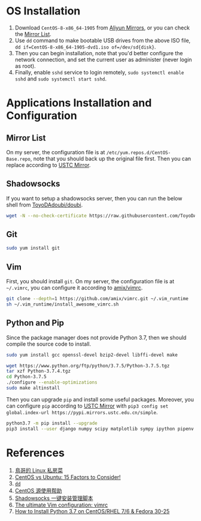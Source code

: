 # OS Installation
1. Download `CentOS-8-x86_64-1905` from [Aliyun Mirrors](http://mirrors.aliyun.com/centos/8.0.1905/isos/x86_64/CentOS-8-x86_64-1905-dvd1.iso), or you can check the [Mirror List](http://isoredirect.centos.org/centos/8/isos/x86_64/CentOS-8-x86_64-1905-dvd1.iso).
2. Use `dd` command to make bootable USB drives from the above ISO file, `dd if=CentOS-8-x86_64-1905-dvd1.iso of=/dev/sd{disk}`.
3. Then you can begin installation, note that you'd better configure the network connection, and set the current user as administer (never login as root).
4. Finally, enable `sshd` service to login remotely, `sudo systemctl enable sshd` and `sudo systemctl start sshd`.



# Applications Installation and Configuration
## Mirror List
On my server, the configuration file is at `/etc/yum.repos.d/CentOS-Base.repo`, note that you should back up the original file first. Then you can replace according to [USTC Mirror](http://mirrors.ustc.edu.cn/help/centos.html).


## Shadowsocks
If you want to setup a shadowsocks server, then you can run the below shell from [ToyoDAdoubi/doubi](https://github.com/ToyoDAdoubi/doubi/#ss_gosh).
```sh
wget -N --no-check-certificate https://raw.githubusercontent.com/ToyoDAdoubi/doubi/master/ss-go.sh && chmod +x ss-go.sh && bash ss-go.sh
```


## Git
```sh
sudo yum install git
```


## Vim
First, you should install `git`. On my server, the configuration file is at `~/.vimrc`, you can configure it according to [amix/vimrc](https://github.com/amix/vimrc).
```sh
git clone --depth=1 https://github.com/amix/vimrc.git ~/.vim_runtime
sh ~/.vim_runtime/install_awesome_vimrc.sh
```


## Python and Pip
Since the package manager does not provide Python 3.7, then we should compile the source code to install.
```sh
sudo yum install gcc openssl-devel bzip2-devel libffi-devel make

wget https://www.python.org/ftp/python/3.7.5/Python-3.7.5.tgz
tar xzf Python-3.7.4.tgz
cd Python-3.7.5
./configure --enable-optimizations
sudo make altinstall
```

Then you can upgrade `pip` and install some useful packages. Moreover, you can configure `pip` according to [USTC Mirror](https://pypi.mirrors.ustc.edu.cn/simple) with `pip3 config set global.index-url https://pypi.mirrors.ustc.edu.cn/simple`.
```sh
python3.7 -m pip install --upgrade
pip3 install --user django numpy scipy matplotlib sympy ipython pipenv
```



# References
1. [鳥哥的 Linux 私房菜](http://linux.vbird.org/)
2. [CentOS vs Ubuntu: 15 Factors to Consider!](https://www.liquidweb.com/kb/centos-vs-ubuntu-15-factors-to-consider/)
3. [`dd`](https://wiki.archlinux.org/index.php/Dd)
4. [CentOS 源使用帮助](http://mirrors.ustc.edu.cn/help/centos.html)
5. [Shadowsocks 一键安装管理脚本](https://github.com/ToyoDAdoubi/doubi/blob/master/ss-go.sh)
6. [The ultimate Vim configuration: vimrc](https://github.com/amix/vimrc)
7. [How to Install Python 3.7 on CentOS/RHEL 7/6 & Fedora 30-25](https://tecadmin.net/install-python-3-7-on-centos/)
